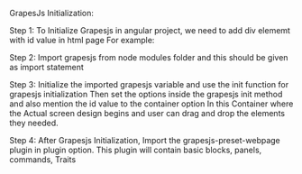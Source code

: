 GrapesJs Initialization:

Step 1:
To Initialize Grapesjs in angular project, we need to add div elememt with id value in html page
For example: <div id="gjs"></div>

Step 2:
Import grapesjs from node modules folder and this should be given as import statement

Step 3:
Initialize the imported grapesjs variable and use the init function for grapesjs initialization
Then set the options inside the grapesjs init method and also mention the id value to the container option
In this Container where the Actual screen design begins and user can drag and drop the elements they needed.

Step 4:
After Grapesjs Initialization, Import the grapesjs-preset-webpage plugin in plugin option.
This plugin will contain basic blocks, panels, commands, Traits

